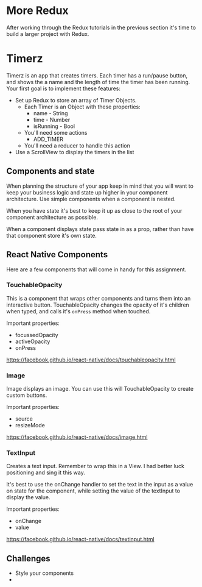 # More Redux

After working through the Redux tutorials in the previous section it's time to build
a larger project with Redux. 

# Timerz

Timerz is an app that creates timers. Each timer has a run/pause button, and shows the 
a name and the length of time the timer has been running. Your first goal is to 
implement these features: 

- Set up Redux to store an array of Timer Objects. 
    - Each Timer is an Object with these properties:
        - name - String
        - time - Number
        - isRunning - Bool
    - You'll need some actions
        - ADD_TIMER
    - You'll need a reducer to handle this action
- Use a ScrollView to display the timers in the list

## Components and state

When planning the structure of your app keep in mind that you will want to keep your 
business logic and state up higher in your component architecture. Use simple 
components when a component is nested. 

When you have state it's best to keep it up as close to the root of your component 
architecture as possible. 

When a component displays state pass state in as a prop, rather than have that 
component store it's own state. 

## React Native Components 

Here are a few components that will come in handy for this assignment. 

### TouchableOpacity

This is a component that wraps other components and turns them into an interactive 
button. TouchableOpacity changes the opacity of it's children when typed, and calls
it's `onPress` method when touched. 

Important properties:

- focussedOpacity
- activeOpacity 
- onPress

https://facebook.github.io/react-native/docs/touchableopacity.html

### Image

Image displays an image. You can use this will TouchableOpacity to create custom buttons. 

Important properties: 

- source
- resizeMode

https://facebook.github.io/react-native/docs/image.html

### TextInput

Creates a text input. Remember to wrap this in a View. I had better luck positioning and 
sing it this way. 

It's best to use the onChange handler to set the text in the input as a value on state 
for the component, while setting the value of the textInput to display the value. 

Important properties: 

- onChange
- value

https://facebook.github.io/react-native/docs/textinput.html

## Challenges

- Style your components 
- 






